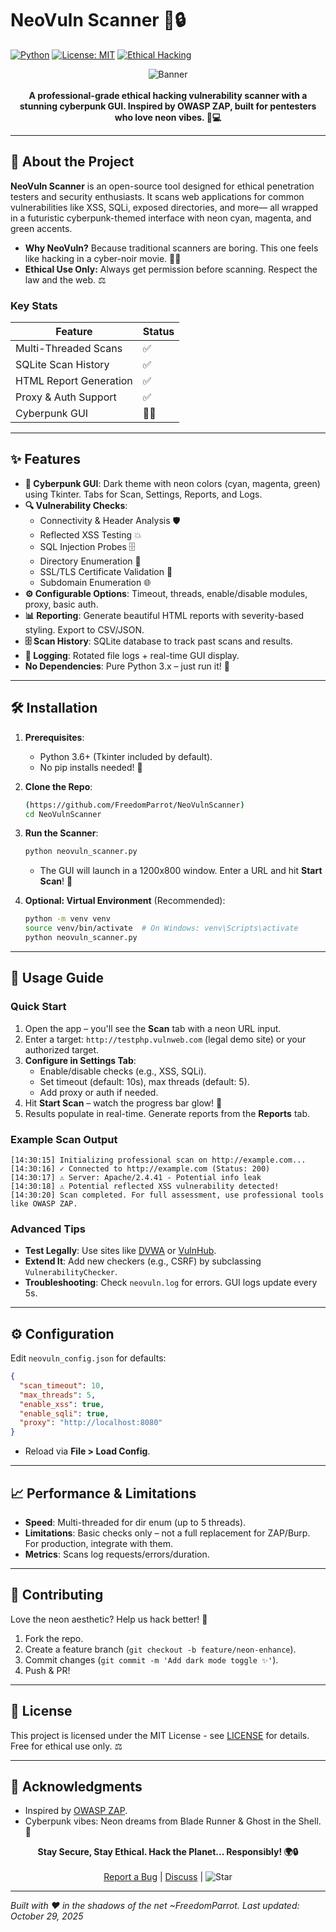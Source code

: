 # NeoVuln Scanner 🚀🔒

[![Python](https://img.shields.io/badge/Python-3.x-brightgreen.svg)](https://www.python.org/)
[![License: MIT](https://img.shields.io/badge/License-MIT-yellow.svg)](https://opensource.org/licenses/MIT)
[![Ethical Hacking](https://img.shields.io/badge/Ethical%20Hacking-%F0%9F%94%92%20Secure-blue.svg)](https://owasp.org/)

<div align="center">
  <img src="https://via.placeholder.com/800x200/0D0D0D/00FFFF?text=NeoVuln+Scanner+-+Cyberpunk+Edition" alt="Banner">
  <br><br>
  <strong>A professional-grade ethical hacking vulnerability scanner with a stunning cyberpunk GUI. Inspired by OWASP ZAP, built for pentesters who love neon vibes. 🌃💻</strong>
</div>

---

## 📖 About the Project

**NeoVuln Scanner** is an open-source tool designed for ethical penetration testers and security enthusiasts. It scans web applications for common vulnerabilities like XSS, SQLi, exposed directories, and more— all wrapped in a futuristic cyberpunk-themed interface with neon cyan, magenta, and green accents. 

- **Why NeoVuln?** Because traditional scanners are boring. This one feels like hacking in a cyber-noir movie. 🎥🔥
- **Ethical Use Only:** Always get permission before scanning. Respect the law and the web. ⚖️

### Key Stats
| Feature | Status |
|---------|--------|
| Multi-Threaded Scans | ✅ |
| SQLite Scan History | ✅ |
| HTML Report Generation | ✅ |
| Proxy & Auth Support | ✅ |
| Cyberpunk GUI | 🎨✨ |

---

## ✨ Features

- **🚀 Cyberpunk GUI**: Dark theme with neon colors (cyan, magenta, green) using Tkinter. Tabs for Scan, Settings, Reports, and Logs.
- **🔍 Vulnerability Checks**:
  - Connectivity & Header Analysis 🛡️
  - Reflected XSS Testing 💥
  - SQL Injection Probes 🗄️
  - Directory Enumeration 📁
  - SSL/TLS Certificate Validation 🔐
  - Subdomain Enumeration 🌐
- **⚙️ Configurable Options**: Timeout, threads, enable/disable modules, proxy, basic auth.
- **📊 Reporting**: Generate beautiful HTML reports with severity-based styling. Export to CSV/JSON.
- **🗄️ Scan History**: SQLite database to track past scans and results.
- **📝 Logging**: Rotated file logs + real-time GUI display.
- **No Dependencies**: Pure Python 3.x – just run it! 🐍

---

## 🛠️ Installation

1. **Prerequisites**:
   - Python 3.6+ (Tkinter included by default).
   - No pip installs needed! 🎉

2. **Clone the Repo**:
   ```bash
   (https://github.com/FreedomParrot/NeoVulnScanner)
   cd NeoVulnScanner
   ```

3. **Run the Scanner**:
   ```bash
   python neovuln_scanner.py
   ```
   - The GUI will launch in a 1200x800 window. Enter a URL and hit **Start Scan**! 🎯

4. **Optional: Virtual Environment** (Recommended):
   ```bash
   python -m venv venv
   source venv/bin/activate  # On Windows: venv\Scripts\activate
   python neovuln_scanner.py
   ```

---

## 📱 Usage Guide

### Quick Start
1. Open the app – you'll see the **Scan** tab with a neon URL input.
2. Enter a target: `http://testphp.vulnweb.com` (legal demo site) or your authorized target.
3. **Configure in Settings Tab**:
   - Enable/disable checks (e.g., XSS, SQLi).
   - Set timeout (default: 10s), max threads (default: 5).
   - Add proxy or auth if needed.
4. Hit **Start Scan** – watch the progress bar glow! 🌟
5. Results populate in real-time. Generate reports from the **Reports** tab.

### Example Scan Output
```
[14:30:15] Initializing professional scan on http://example.com...
[14:30:16] ✓ Connected to http://example.com (Status: 200)
[14:30:17] ⚠ Server: Apache/2.4.41 - Potential info leak
[14:30:18] ⚠ Potential reflected XSS vulnerability detected!
[14:30:20] Scan completed. For full assessment, use professional tools like OWASP ZAP.
```



### Advanced Tips
- **Test Legally**: Use sites like [DVWA](http://www.dvwa.co.uk/) or [VulnHub](https://www.vulnhub.com/).
- **Extend It**: Add new checkers (e.g., CSRF) by subclassing `VulnerabilityChecker`.
- **Troubleshooting**: Check `neovuln.log` for errors. GUI logs update every 5s.

---

## ⚙️ Configuration

Edit `neovuln_config.json` for defaults:
```json
{
  "scan_timeout": 10,
  "max_threads": 5,
  "enable_xss": true,
  "enable_sqli": true,
  "proxy": "http://localhost:8080"
}
```
- Reload via **File > Load Config**.

---

## 📈 Performance & Limitations

- **Speed**: Multi-threaded for dir enum (up to 5 threads).
- **Limitations**: Basic checks only – not a full replacement for ZAP/Burp. For production, integrate with them.
- **Metrics**: Scans log requests/errors/duration.

---

## 🤝 Contributing

Love the neon aesthetic? Help us hack better! 💜

1. Fork the repo.
2. Create a feature branch (`git checkout -b feature/neon-enhance`).
3. Commit changes (`git commit -m 'Add dark mode toggle ✨'`).
4. Push & PR!



---

## 📜 License

This project is licensed under the MIT License - see [LICENSE](LICENSE) for details. Free for ethical use only. ⚖️

---

## 🙏 Acknowledgments

- Inspired by [OWASP ZAP](https://www.zaproxy.org/).
- Cyberpunk vibes: Neon dreams from Blade Runner & Ghost in the Shell. 🌌

<div align="center">
  <strong>Stay Secure, Stay Ethical. Hack the Planet... Responsibly! 🌍🔒</strong>
  <br><br>
  <a href="https://github.com/FreedomParrot/NeoVulnScanner/issues">Report a Bug</a> | 
  <a href="https://github.com/FreedomParrot/NeoVulnScanner/discussions">Discuss</a> | 
  <img src="https://img.shields.io/badge/⭐-Star%20Us-ff69b4.svg" alt="Star">
</div>

---

*Built with ❤️ in the shadows of the net ~FreedomParrot. Last updated: October 29, 2025*
